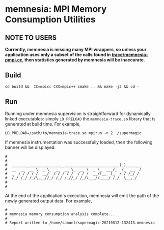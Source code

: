 # memnesia: MPI Memory Consumption Utilities

## NOTE TO USERS
**Currently, memnesia is missing many MPI wrappers, so unless your application
uses only a subset of the calls found in
[trace/memnesia-pmpi.cc](trace/memnesia-pmpi.cc), then statistics generated by
memnesia will be inaccurate.**

## Build
```
cd build &&  CC=mpicc CXX=mpic++ cmake .. && make -j2 && cd -
```

## Run
Running under memnesia supervision is straightforward for dynamically linked
executables: simply `LD_PRELOAD` the `memnesia-trace.so` library that is
generated at build time.
For example,
```
LD_PRELOAD=/path/to/memnesia-trace.so mpirun -n 2 ./supermagic
```

If memnesia instrumentation was successfully loaded, then the following
banner will be displayed:
```
#
#
#  _______ _______________ _________________________(_)_____ _
#  __  __ `__ \  _ \_  __ `__ \_  __ \  _ \_  ___/_  /_  __ `/
#  _  / / / / /  __/  / / / / /  / / /  __/(__  )_  / / /_/ /
#  /_/ /_/ /_/\___//_/ /_/ /_//_/ /_/\___//____/ /_/  \__,_/
#
#
```

At the end of the application's execution, memnesia will emit the path of the
newly generated output data. For example,
```
#
# memnesia memory consumption analysis complete...
#
# Report written to /home/samuel/supermagic-20210812-132413.memnesia
```
